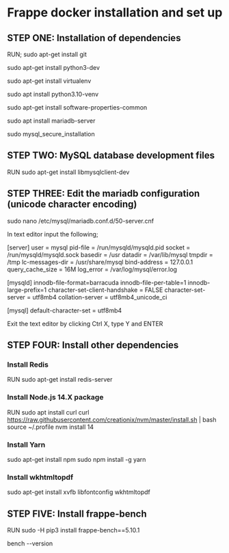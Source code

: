 # Frappe docker installation and set up

## STEP ONE: Installation of dependencies
RUN;
sudo apt-get install git

sudo apt-get install python3-dev

sudo apt-get install virtualenv

sudo apt install python3.10-venv

sudo apt-get install software-properties-common

sudo apt install mariadb-server

sudo mysql_secure_installation

## STEP TWO: MySQL database development files
RUN
sudo apt-get install libmysqlclient-dev

## STEP THREE: Edit the mariadb configuration (unicode character encoding)

sudo nano /etc/mysql/mariadb.conf.d/50-server.cnf

In text editor input the following;

 [server]
 user = mysql
 pid-file = /run/mysqld/mysqld.pid
 socket = /run/mysqld/mysqld.sock
 basedir = /usr
 datadir = /var/lib/mysql
 tmpdir = /tmp
 lc-messages-dir = /usr/share/mysql
 bind-address = 127.0.0.1
 query_cache_size = 16M
 log_error = /var/log/mysql/error.log

 [mysqld]
 innodb-file-format=barracuda
 innodb-file-per-table=1
 innodb-large-prefix=1
 character-set-client-handshake = FALSE
 character-set-server = utf8mb4
 collation-server = utf8mb4_unicode_ci      
 
 [mysql]
 default-character-set = utf8mb4

Exit the text editor by clicking Ctrl X, type Y and ENTER

## STEP FOUR: Install other dependencies 
### Install Redis
RUN
sudo apt-get install redis-server

### Install Node.js 14.X package
RUN
sudo apt install curl 
curl https://raw.githubusercontent.com/creationix/nvm/master/install.sh | bash
source ~/.profile
nvm install 14

### Install Yarn
sudo apt-get install npm
sudo npm install -g yarn

### Install wkhtmltopdf
sudo apt-get install xvfb libfontconfig wkhtmltopdf

## STEP FIVE: Install frappe-bench
RUN
sudo -H pip3 install frappe-bench==5.10.1

bench --version




